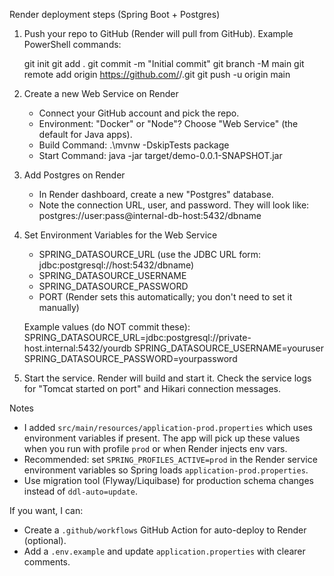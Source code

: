 Render deployment steps (Spring Boot + Postgres)

1) Push your repo to GitHub (Render will pull from GitHub). Example PowerShell commands:

   git init
   git add .
   git commit -m "Initial commit"
   git branch -M main
   git remote add origin https://github.com/<your-username>/<your-repo>.git
   git push -u origin main

2) Create a new Web Service on Render
   - Connect your GitHub account and pick the repo.
   - Environment: "Docker" or "Node"? Choose "Web Service" (the default for Java apps).
   - Build Command: .\mvnw -DskipTests package
   - Start Command: java -jar target/demo-0.0.1-SNAPSHOT.jar

3) Add Postgres on Render
   - In Render dashboard, create a new "Postgres" database.
   - Note the connection URL, user, and password. They will look like: postgres://user:pass@internal-db-host:5432/dbname

4) Set Environment Variables for the Web Service
   - SPRING_DATASOURCE_URL (use the JDBC URL form: jdbc:postgresql://host:5432/dbname)
   - SPRING_DATASOURCE_USERNAME
   - SPRING_DATASOURCE_PASSWORD
   - PORT (Render sets this automatically; you don't need to set it manually)

   Example values (do NOT commit these):
   SPRING_DATASOURCE_URL=jdbc:postgresql://private-host.internal:5432/yourdb
   SPRING_DATASOURCE_USERNAME=youruser
   SPRING_DATASOURCE_PASSWORD=yourpassword

5) Start the service. Render will build and start it. Check the service logs for "Tomcat started on port" and Hikari connection messages.

Notes
   - I added `src/main/resources/application-prod.properties` which uses environment variables if present. The app will pick up these values when you run with profile `prod` or when Render injects env vars.
   - Recommended: set `SPRING_PROFILES_ACTIVE=prod` in the Render service environment variables so Spring loads `application-prod.properties`.
   - Use migration tool (Flyway/Liquibase) for production schema changes instead of `ddl-auto=update`.

If you want, I can:
   - Create a `.github/workflows` GitHub Action for auto-deploy to Render (optional).
   - Add a `.env.example` and update `application.properties` with clearer comments.
